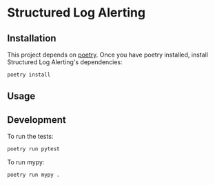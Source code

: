 # Structured Log Alerting

## Installation

This project depends on [poetry](https://python-poetry.org/). Once you have poetry installed, install Structured Log Alerting's dependencies:

```sh
poetry install
```

## Usage

## Development

To run the tests:

```sh
poetry run pytest
```

To run mypy:

```sh
poetry run mypy .
```
